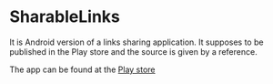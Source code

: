 # SharableLinks
It is Android version of a links sharing application. It supposes to be published in the Play store and the source is given by a reference.


The app can be found at the [Play store](https://play.google.com/store/apps/details?id=rogatkin.mobile.app.mylinks)

